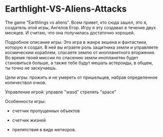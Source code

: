 # Earthlight-VS-Aliens-Attacks
The game "Earthlings vs aliens".
Всем привет, кто сюда зашел, это я, создатель этой игры, Ангелов Егор. Игру я эту создавал в течение двух месяцев. И считаю, что она получилась достаточно хорошей.

Подробное описание игры: Это игра в жанре экшена и фантастики, которую я создал. В ней вы играете роль защитника земли и управляете космическим кораблем, спасаете землю от инопланетного вторжения. Во время твоей миссии по спасению земли инопланетян будет становиться больше, а также тебе будут мешать астероиды, в общем, ты точно не заскучаешь.

Цели игры: прожить и не умереть от пришельцев,  набрав определенное количествол очков.

Управление игрой: управле "wasd" стрелять "space"

Особенности игры:

- счетчик пропущенных объектов

- счетчик жизней

- препятствия в виде метеоров.
